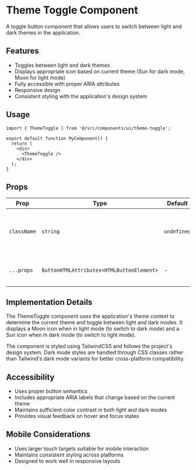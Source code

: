 # Theme Toggle Component

A toggle button component that allows users to switch between light and dark themes in the application.

## Features

- Toggles between light and dark themes
- Displays appropriate icon based on current theme (Sun for dark mode, Moon for light mode)
- Fully accessible with proper ARIA attributes
- Responsive design
- Consistent styling with the application's design system

## Usage

```tsx
import { ThemeToggle } from '@/src/components/ui/theme-toggle';

export default function MyComponent() {
  return (
    <div>
      <ThemeToggle />
    </div>
  );
}
```

## Props

| Prop | Type | Default | Description |
|------|------|---------|-------------|
| `className` | `string` | `undefined` | Additional CSS class names to apply to the theme toggle |
| `...props` | `ButtonHTMLAttributes<HTMLButtonElement>` | - | All standard button HTML attributes |

## Implementation Details

The ThemeToggle component uses the application's theme context to determine the current theme and toggle between light and dark modes. It displays a Moon icon when in light mode (to switch to dark mode) and a Sun icon when in dark mode (to switch to light mode).

The component is styled using TailwindCSS and follows the project's design system. Dark mode styles are handled through CSS classes rather than Tailwind's dark mode variants for better cross-platform compatibility.

## Accessibility

- Uses proper button semantics
- Includes appropriate ARIA labels that change based on the current theme
- Maintains sufficient color contrast in both light and dark modes
- Provides visual feedback on hover and focus states

## Mobile Considerations

- Uses larger touch targets suitable for mobile interaction
- Maintains consistent styling across platforms
- Designed to work well in responsive layouts
